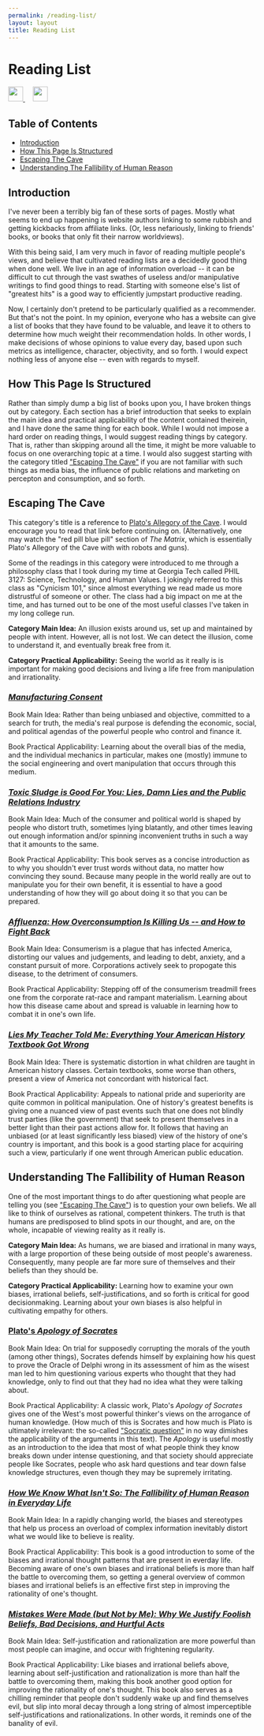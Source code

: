 ```yaml
---
permalink: /reading-list/
layout: layout
title: Reading List
---
```


<div class="center">

   <h1>Reading List</h1>

   <a href="https://github.com/StevenTammen/steventammen.github.io/edit/master/pages/reading-list.md" target="_blank">
     <img src="https://steventammen.github.io/assets/images/GitHub.png" height="30" width="30">
   </a> &nbsp; &nbsp;

   <a href="http://prose.io/#StevenTammen/steventammen.github.io/edit/master/pages/reading-list.md" target="_blank">
     <img src="https://steventammen.github.io/assets/images/Prose.png" height="30" width="30">
   </a>

</div>

## Table of Contents

- [Introduction](#introduction)
- [How This Page Is Structured](#how-this-page-is-structured)
- [Escaping The Cave](#escaping-the-cave)
- [Understanding The Fallibility of Human Reason](#understanding-the-fallibility-of-human-reason)

## Introduction

I've never been a terribly big fan of these sorts of pages. Mostly what seems to end up happening is website authors linking to some rubbish and getting kickbacks from affiliate links. (Or, less nefariously, linking to friends' books, or books that only fit their narrow worldviews).

With this being said, I am very much in favor of reading multiple people's views, and believe that cultivated reading lists are a decidedly good thing when done well. We live in an age of information overload -- it can be difficult to cut through the vast swathes of useless and/or manipulative writings to find good things to read. Starting with someone else's list of "greatest hits" is a good way to efficiently jumpstart productive reading.

Now, I certainly don't pretend to be particularly qualified as a recommender. But that's not the point. In my opinion, everyone who has a website can give a list of books that they have found to be valuable, and leave it to others to determine how much weight their recommendation holds. In other words, I make decisions of whose opinions to value every day, based upon such metrics as intelligence, character, objectivity, and so forth. I would expect nothing less of anyone else -- even with regards to myself.

## How This Page Is Structured

Rather than simply dump a big list of books upon you, I have broken things out by category. Each section has a brief introduction that seeks to explain the main idea and practical applicability of the content contained theirein, and I have done the same thing for each book. While I would not impose a hard order on reading things, I would suggest reading things by category. That is, rather than skipping around all the time, it might be more valuable to focus on one overarching topic at a time. I would also suggest starting with the category titled ["Escaping The Cave"](#escaping-the-cave) if you are not familiar with such things as media bias, the influence of public relations and marketing on percepton and consumption, and so forth.

## Escaping The Cave

This category's title is a reference to [Plato's Allegory of the Cave](http://historyguide.org/intellect/allegory.html). I would encourage you to read that link before continuing on. (Alternatively, one may watch the "red pill blue pill" section of *The Matrix*, which is essentially Plato's Allegory of the Cave with with robots and guns).

Some of the readings in this category were introduced to me through a philosophy class that I took during my time at Georgia Tech called PHIL 3127: Science, Technology, and Human Values. I jokingly referred to this class as "Cynicism 101," since almost everything we read made us more distrustful of someone or other. The class had a big impact on me at the time, and has turned out to be one of the most useful classes I've taken in my long college run.

**Category Main Idea:** An illusion exists around us, set up and maintained by people with intent. However, all is not lost. We can detect the illusion, come to understand it, and eventually break free from it.

**Category Practical Applicability:** Seeing the world as it really is is important for making good decisions and living a life free from manipulation and irrationality.

### [*Manufacturing Consent*](https://www.amazon.com/Manufacturing-Consent-Political-Economy-Media/dp/0375714499)

Book Main Idea: Rather than being unbiased and objective, committed to a search for truth, the media's real purpose is defending the economic, social, and political agendas of the powerful people who control and finance it.

Book Practical Applicability: Learning about the overall bias of the media, and the individual mechanics in particular, makes one (mostly) immune to the social engineering and overt manipulation that occurs through this medium.

### [*Toxic Sludge is Good For You: Lies, Damn Lies and the Public Relations Industry*](https://www.amazon.com/Toxic-Sludge-Good-You-Relations/dp/1567510604)

Book Main Idea: Much of the consumer and political world is shaped by people who distort truth, sometimes lying blatantly, and other times leaving out enough information and/or spinning inconvenient truths in such a way that it amounts to the same.

Book Practical Applicability: This book serves as a concise introduction as to why you shouldn't ever trust words without data, no matter how convincing they sound. Because many people in the world really are out to manipulate you for their own benefit, it is essential to have a good understanding of how they will go about doing it so that you can be prepared.

### [*Affluenza: How Overconsumption Is Killing Us -- and How to Fight Back*](https://www.amazon.com/Affluenza-Overconsumption-Killing-Us-Fight/dp/1609949277)

Book Main Idea: Consumerism is a plague that has infected America, distorting our values and judgements, and leading to debt, anxiety, and a constant pursuit of more. Corporations actively seek to propogate this disease, to the detriment of consumers.

Book Practical Applicability: Stepping off of the consumerism treadmill frees one from the corporate rat-race and rampant materialism. Learning about how this disease came about and spread is valuable in learning how to combat it in one's own life.

### [*Lies My Teacher Told Me: Everything Your American History Textbook Got Wrong*](https://www.amazon.com/Lies-My-Teacher-Told-Everything/dp/0743296281)

Book Main Idea: There is systematic distortion in what children are taught in American history classes. Certain textbooks, some worse than others, present a view of America not concordant with historical fact.

Book Practical Applicability: Appeals to national pride and superiority are quite common in political manipulation. One of history's greatest benefits is giving one a nuanced view of past events such that one does not blindly trust parties (like the government) that seek to present themselves in a better light than their past actions allow for. It follows that having an unbiased (or at least significantly less biased) view of the history of one's country is important, and this book is a good starting place for acquiring such a view, particularly if one went through American public education.

## Understanding The Fallibility of Human Reason

One of the most important things to do after questioning what people are telling you (see ["Escaping The Cave"](#escaping-the-cave)) is to question your own beliefs. We all like to think of ourselves as rational, competent thinkers. The truth is that humans are predisposed to blind spots in our thought, and are, on the whole, incapable of viewing reality as it really is.

**Category Main Idea:** As humans, we are biased and irrational in many ways, with a large proportion of these being outside of most people's awareness. Consequently, many people are far more sure of themselves and their beliefs than they should be.

**Category Practical Applicability:** Learning how to examine your own biases, irrational beliefs, self-justifications, and so forth is critical for good decisionmaking. Learning about your own biases is also helpful in cultivating empathy for others.

### [Plato's *Apology of Socrates*](http://www.gutenberg.org/ebooks/1656)

Book Main Idea: On trial for supposedly corrupting the morals of the youth (among other things), Socrates defends himself by explaining how his quest to prove the Oracle of Delphi wrong in its assessment of him as the wisest man led to him questioning various experts who thought that they had knowledge, only to find out that they had no idea what they were talking about.

Book Practical Applicability: A classic work, Plato's *Apology of Socrates* gives one of the West's most powerful thinker's views on the arrogance of human knowledge. (How much of this is Socrates and how much is Plato is ultimately irrelevant: the so-called ["Socratic question"](https://en.wikipedia.org/wiki/Socratic_problem) in no way dimishes the applicability of the arguments in this text). The *Apology* is useful mostly as an introduction to the idea that most of what people think they know breaks down under intense questioning, and that society should appreciate people like Socrates, people who ask hard questions and tear down false knowledge structures, even though they may be supremely irritating.

### [*How We Know What Isn't So: The Fallibility of Human Reason in Everyday Life*](https://www.amazon.com/How-Know-What-Isnt-Fallibility/dp/0029117062)

Book Main Idea: In a rapidly changing world, the biases and stereotypes that help us process an overload of complex information inevitably distort what we would like to believe is reality.

Book Practical Applicability: This book is a good introduction to some of the biases and irrational thought patterns that are present in everday life. Becoming aware of one's own biases and irrational beliefs is more than half the battle to overcoming them, so getting a general overview of common biases and irrational beliefs is an effective first step in improving the rationality of one's thought.

### [*Mistakes Were Made (but Not by Me): Why We Justify Foolish Beliefs, Bad Decisions, and Hurtful Acts*](https://www.amazon.com/Mistakes-Were-Made-but-Not/dp/0544574788/)

Book Main Idea: Self-justification and rationalization are more powerful than most people can imagine, and occur with frightening regularity.

Book Practical Applicability: Like biases and irrational beliefs above, learning about self-justification and rationalization is more than half the battle to overcoming them, making this book another good option for improving the rationality of one's thought. This book also serves as a chilling reminder that people don't suddenly wake up and find themselves evil, but slip into moral decay through a long string of almost imperceptible self-justifications and rationalizations. In other words, it reminds one of the banality of evil.
